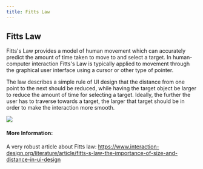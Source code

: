 ```yaml
---
title: Fitts Law
---
```


## Fitts Law
Fitts's Law provides a model of human movement which can accurately predict the amount of time taken to move to and select a target. In human-computer interaction Fitts's Law is typically applied to movement through the graphical user interface using a cursor or other type of pointer.

The law describes a simple rule of UI design that the distance from one point to the next should be reduced, while having the target object be larger to reduce the amount of time for selecting a target. Ideally, the further the user has to traverse towards a target, the larger that target should be in order to make the interaction more smooth.

<img src="http://cdn.sixrevisions.com/0128-05_chart.jpg" class="layzr-loaded">

#### More Information:
A very robust article about Fitts law: https://www.interaction-design.org/literature/article/fitts-s-law-the-importance-of-size-and-distance-in-ui-design

